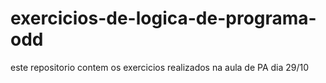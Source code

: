 # exercicios-de-logica-de-programa-odd
este repositorio contem os exercicios realizados na aula de PA dia 29/10
